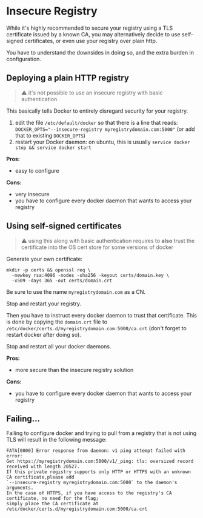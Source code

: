 <!--[metadata]>
+++
title = "Docker Registry 2.0"
description = "Deploying an insecure Registry"
keywords = ["registry, images, repository"]
[menu.main]
parent="smn_registry"
+++
<![end-metadata]-->

# Insecure Registry

While it's highly recommended to secure your registry using a TLS certificate issued by a known CA, you may alternatively decide to use self-signed certificates, or even use your registry over plain http.

You have to understand the downsides in doing so, and the extra burden in configuration.

## Deploying a plain HTTP registry

> :warning: it's not possible to use an insecure registry with basic authentication

This basically tells Docker to entirely disregard security for your registry.

1. edit the file `/etc/default/docker` so that there is a line that reads: `DOCKER_OPTS="--insecure-registry myregistrydomain.com:5000"` (or add that to existing `DOCKER_OPTS`)
2. restart your Docker daemon: on ubuntu, this is usually `service docker stop && service docker start`

**Pros:**

 - easy to configure
 
**Cons:**
 
 - very insecure
 - you have to configure every docker daemon that wants to access your registry 
  
## Using self-signed certificates

> :warning: using this along with basic authentication requires to **also** trust the certificate into the OS cert store for some versions of docker

Generate your own certificate:

```
mkdir -p certs && openssl req \
  -newkey rsa:4096 -nodes -sha256 -keyout certs/domain.key \
  -x509 -days 365 -out certs/domain.crt
```

Be sure to use the name `myregistrydomain.com` as a CN.

Stop and restart your registry.

Then you have to instruct every docker daemon to trust that certificate. This is done by copying the `domain.crt` file to `/etc/docker/certs.d/myregistrydomain.com:5000/ca.crt` (don't forget to restart docker after doing so).

Stop and restart all your docker daemons.

**Pros:**

 - more secure than the insecure registry solution

**Cons:**

 - you have to configure every docker daemon that wants to access your registry

## Failing...

Failing to configure docker and trying to pull from a registry that is not using TLS will result in the following message:

```
FATA[0000] Error response from daemon: v1 ping attempt failed with error:
Get https://myregistrydomain.com:5000/v1/_ping: tls: oversized record received with length 20527. 
If this private registry supports only HTTP or HTTPS with an unknown CA certificate,please add 
`--insecure-registry myregistrydomain.com:5000` to the daemon's arguments.
In the case of HTTPS, if you have access to the registry's CA certificate, no need for the flag;
simply place the CA certificate at /etc/docker/certs.d/myregistrydomain.com:5000/ca.crt
```
